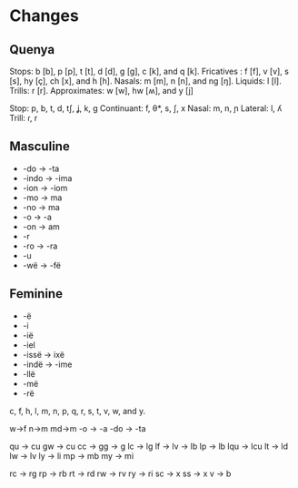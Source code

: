 # Changes

## Quenya

Stops: b [b], p [p], t [t], d [d], g [g], c [k], and q [k].
Fricatives : f [f], v [v], s [s], hy [ç], ch [x], and h [h].
Nasals: m [m], n [n], and ng [ŋ].
Liquids: l [l].
Trills: r [r].
Approximates: w [w], hw [ʍ], and y [j]

Stop: p, b, t, d, tʃ, ʝ, k, ɡ
Continuant: f, θ*, s, ʃ, x
Nasal: m, n, ɲ
Lateral: l, ʎ
Trill: ɾ, r

## Masculine

- -do -> -ta
- -indo -> -ima
- -ion -> -iom
- -mo -> ma
- -no -> ma
- -o -> -a
- -on -> am
- -r
- -ro -> -ra
- -u
- -wë -> -fë

## Feminine

- -ë
- -i
- -ië
- -iel
- -issë -> ixë
- -indë -> -ime
- -llë
- -më
- -rë

c, f, h, l, m, n, p, q, r, s, t, v, w, and y.

w->f
n->m
md->m
-o -> -a
-do -> -ta

qu -> cu
gw -> cu
cc -> gg -> g
lc -> lg
lf -> lv -> lb
lp -> lb
lqu -> lcu
lt -> ld
lw -> lv
ly -> li
mp -> mb
my -> mi

rc -> rg
rp -> rb
rt -> rd
rw -> rv
ry -> ri
sc -> x
ss -> x
v -> b
